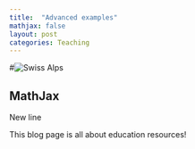 ```yaml
---
title:  "Advanced examples"
mathjax: false
layout: post
categories: Teaching
---
```


#![Swiss Alps](https://user-images.githubusercontent.com/4943215/55412536-edbba180-5567-11e9-9c70-6d33bca3f8ed.jpg)


## MathJax


New line 

This blog page is all about education resources!
